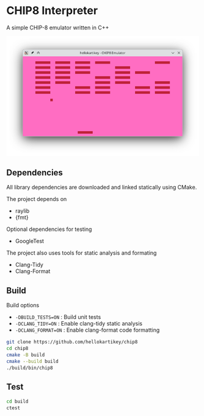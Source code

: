 # CHIP8 Interpreter

A simple CHIP-8 emulator written in C++

![Main Window](images/screenshot.png)

## Dependencies
All library dependencies are downloaded and linked statically using CMake.

The project depends on
-   raylib
-   {fmt}

Optional dependencies for testing
-   GoogleTest

The project also uses tools for static analysis and formating
-   Clang-Tidy
-   Clang-Format

## Build

Build options
-   `-DBUILD_TESTS=ON` : Build unit tests
-   `-DCLANG_TIDY=ON` : Enable clang-tidy static analysis
-   `-DCLANG_FORMAT=ON` : Enable clang-format code formatting

```bash
git clone https://github.com/hellokartikey/chip8
cd chip8
cmake -B build
cmake --build build
./build/bin/chip8
```

## Test

```bash
cd build
ctest
```
